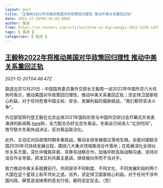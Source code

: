 ```yaml
---
layout: post
title: "王毅称2022年将推动美国对华政策回归理性 推动中美关系重回正轨"
date: 2021-12-20T05:01:03.000Z
author: 路透
from: https://cn.reuters.com/article/china-us-dip-wangyi-2022-1220-idCNKBS2IZ0AK
tags: [ 路透 ]
categories: [ 路透 ]
---
```

<!--1639976463000-->
[王毅称2022年将推动美国对华政策回归理性 推动中美关系重回正轨](https://cn.reuters.com/article/china-us-dip-wangyi-2022-1220-idCNKBS2IZ0AK)
------

<div>
<div><i>2021-12-20T04:46:47Z</i></div><p>路透北京12月20日 - 中国国务委员兼外交部长王毅周一谈2022年中国外交六大任务时表示，推动美国对华政策回归理性，推动中美关系重回正轨；坚定捍卫国家核心利益，对于任何危害中国主权、安全、发展利益的威胁挑战，“我们都将坚决斗争”。</p><p>外交部官网刊登王毅在北京出席2021年国际形势与中国外交研讨会开幕式并发表演讲的新闻稿 <a href="https://www.fmprc.gov.cn/wjbzhd/202112/t20211220_10471821.shtml">here</a>称，全力配合办好北京冬奥会。冬奥会已经进入“北京时间”。恪守联大冬奥休战决议，反对奥运政治化。</p><p>此外，主动应对后疫情时期多重挑战，推动全球发展倡议落地生根。全面对接联合国2030年可持续发展议程，围绕八大重点领域推进合作落地；在拓展深化全球伙伴关系方面，深化中俄肩并肩、背靠背战略合作，加强中欧高层战略沟通，坚持对话合作主导面，把准互利共赢主基调，继续做伙伴而不当对手。</p><p>致力推动中美关系稳健前行。共同探寻不同制度、不同文化、不同发展阶段的两个大国在这个星球上和平共处之道。另外，坚定捍卫国家核心利益。对于任何干涉中国内政、肆意造谣抹黑的恶劣行径，都将坚定反击。（完）</p>
</div>
